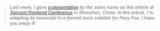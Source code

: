 > *Last week, I gave [a presentation][pt] by the same name as this article at [Tencent Frontend Conference][tfc] in Shenzhen, China. In this article, I'm adapting its transcript to a format more suitable for Pony Foo. I hope you enjoy it!*

[pt]: /presentations/tc39-ecmascript-and-the-future-of-javascript
[tfc]: http://tfc.alloyteam.com/
